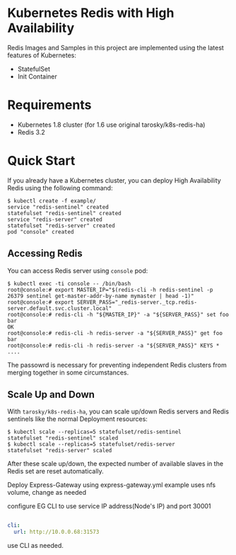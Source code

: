 # Kubernetes Redis with High Availability

Redis Images and Samples in this project are implemented using the latest features of Kubernetes:

* StatefulSet
* Init Container

# Requirements

* Kubernetes 1.8 cluster (for 1.6 use original  tarosky/k8s-redis-ha)
* Redis 3.2

# Quick Start

If you already have a Kubernetes cluster, you can deploy High Availability Redis using the following command:

```console
$ kubectl create -f example/
service "redis-sentinel" created
statefulset "redis-sentinel" created
service "redis-server" created
statefulset "redis-server" created
pod "console" created
```

## Accessing Redis

You can access Redis server using `console` pod:

```console
$ kubectl exec -ti console -- /bin/bash
root@console:# export MASTER_IP="$(redis-cli -h redis-sentinel -p 26379 sentinel get-master-addr-by-name mymaster | head -1)"
root@console:# export SERVER_PASS="_redis-server._tcp.redis-server.default.svc.cluster.local"
root@console:# redis-cli -h "${MASTER_IP}" -a "${SERVER_PASS}" set foo bar
OK
root@console:# redis-cli -h redis-server -a "${SERVER_PASS}" get foo
bar
root@console:# redis-cli -h redis-server -a "${SERVER_PASS}" KEYS *
....
```

The passowrd is necessary for preventing independent Redis clusters from merging together in some circumstances.

## Scale Up and Down

With `tarosky/k8s-redis-ha`, you can scale up/down Redis servers and Redis sentinels like the normal Deployment resources:

```console
$ kubectl scale --replicas=5 statefulset/redis-sentinel
statefulset "redis-sentinel" scaled
$ kubectl scale --replicas=5 statefulset/redis-server
statefulset "redis-server" scaled
```

After these scale up/down, the expected number of available slaves in the Redis set are reset automatically.

Deploy Express-Gateway using express-gateway.yml
example uses nfs volume, change as needed

configure EG CLI to use service IP address(Node's IP) and port 30001
```yml

cli:
  url: http://10.0.0.68:31573
```
use CLI as needed. 

